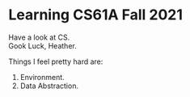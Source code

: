 # Learning CS61A Fall 2021
Have a look at CS.  
Gook Luck, Heather.  
  
Things I feel pretty hard are:
1. Environment. 
2. Data Abstraction. 

